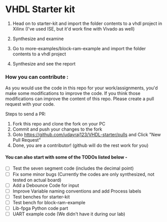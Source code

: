 # VHDL Starter kit

1. Head on to starter-kit and import the folder contents to a vhdl project in Xilinx (I've used ISE, but it'd work fine with Vivado as well)
2. Synthesize and examine


1. Go to more-examples/block-ram-example and import the folder contents to a vhdl project
2. Synthesize and see the report


### How you can contribute :
As you would use the code in this repo for your work/assignments, you'd make some modifications to improve the code.
If you think those modifications can improve the content of this repo. Please create a pull request with your code.

Steps to send a PR:
1. Fork this repo and clone the fork on your PC
2. Commit and push your changes to the fork
3. Goto https://github.com/udayraj123/VHDL-starter/pulls and Click "New Pull Request"
4. Done, you are a contributor! (github will do the rest work for you)

#### You can also start with some of the TODOs listed below -
- [ ] Test the seven segment code (includes the decimal point)
- [ ] Fix some minor bugs (Currently the codes are only synthesized, not tested on actual board)
- [ ] Add a Debounce Code for input
- [ ] Improve Variable naming conventions and add Process labels
- [ ] Test benches for starter-kit
- [ ] Test bench for block-ram-example
- [ ] Lib-fpga Python code part
- [ ] UART example code (We didn't have it during our lab)
